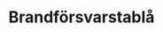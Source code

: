 ---
title: 'Brandförsvarstablå'
symbol_image: '/images/symbols/insats/22.svg'
weight: 22
card: true
card_color: 'bg-symbol-red'
---